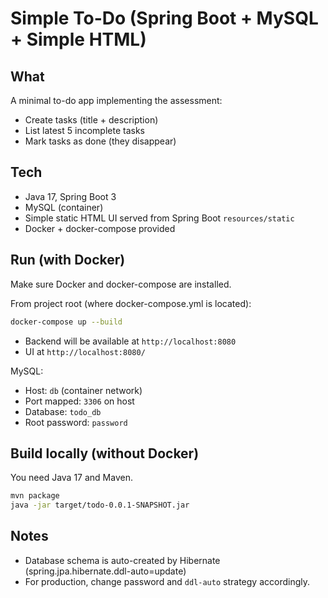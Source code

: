 # Simple To-Do (Spring Boot + MySQL + Simple HTML)

## What
A minimal to-do app implementing the assessment:
- Create tasks (title + description)
- List latest 5 incomplete tasks
- Mark tasks as done (they disappear)

## Tech
- Java 17, Spring Boot 3
- MySQL (container)
- Simple static HTML UI served from Spring Boot `resources/static`
- Docker + docker-compose provided

## Run (with Docker)
Make sure Docker and docker-compose are installed.

From project root (where docker-compose.yml is located):

```bash
docker-compose up --build
```

- Backend will be available at `http://localhost:8080`
- UI at `http://localhost:8080/`

MySQL:
- Host: `db` (container network)
- Port mapped: `3306` on host
- Database: `todo_db`
- Root password: `password`

## Build locally (without Docker)
You need Java 17 and Maven.

```bash
mvn package
java -jar target/todo-0.0.1-SNAPSHOT.jar
```

## Notes
- Database schema is auto-created by Hibernate (spring.jpa.hibernate.ddl-auto=update)
- For production, change password and `ddl-auto` strategy accordingly.
